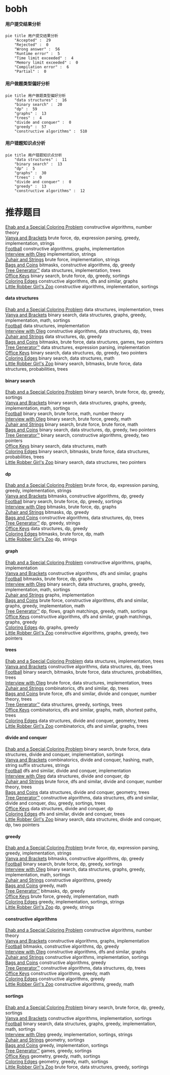 # bobh
<!-- tabs:start -->
#### **用户提交结果分析**

```mermaid
pie title 用户提交结果分析
    "Accepted" :  29
    "Rejected" :  0
    "Wrong answer" :  56
    "Runtime error" :  5
    "Time limit exceeded" :  4
    "Memory limit exceeded" :  0
    "Compilation error" :  6
    "Partial" :  0
```
#### **用户做题类型偏好分析**

```mermaid
pie title 用户做题类型偏好分析
    "data structures" :  16
    "binary search" :  20
    "dp" :  59
    "graphs" :  13
    "trees" :  4
    "divide and conquer" :  0
    "greedy" :  57
    "constructive algorithms" :  510
```
#### **用户错题知识点分析**

```mermaid
pie title 用户错题知识点分析
    "data structures" :  11
    "binary search" :  13
    "dp" :  5
    "graphs" :  30
    "trees" :  0
    "divide and conquer" :  0
    "greedy" :  13
    "constructive algorithms" :  12
```
<!-- tabs:end -->
# 推荐题目
[Ehab and a Special Coloring Problem](http://codeforces.com/problemset/problem/1174/C)		constructive algorithms,
                        number theory		  
[Vanya and Brackets](http://codeforces.com/problemset/problem/552/E)		brute force,
                        dp,
                        expression parsing,
                        greedy,
                        implementation,
                        strings		  
[Football](http://codeforces.com/problemset/problem/417/C)		constructive algorithms,
                        graphs,
                        implementation		  
[Interview with Oleg](http://codeforces.com/problemset/problem/729/A)		implementation,
                        strings		  
[Zuhair and Strings](http://codeforces.com/problemset/problem/1105/B)		brute force,
                        implementation,
                        strings		  
[Bags and Coins](http://codeforces.com/problemset/problem/356/D)		bitmasks,
                        constructive algorithms,
                        dp,
                        greedy		  
[Tree Generator™](https://codeforces.com/contest/1150/problem/E)		data structures,
                        implementation,
                        trees		  
[Office Keys](http://codeforces.com/problemset/problem/830/A)		binary search,
                        brute force,
                        dp,
                        greedy,
                        sortings		  
[Coloring Edges](http://codeforces.com/problemset/problem/1217/D)		constructive algorithms,
                        dfs and similar,
                        graphs		  
[Little Robber Girl's Zoo](http://codeforces.com/problemset/problem/686/B)		constructive algorithms,
                        implementation,
                        sortings		  
<!-- tabs:start -->
#### **data structures**
[Ehab and a Special Coloring Problem](https://codeforces.com/contest/1150/problem/E)		data structures,
                        implementation,
                        trees		  
[Vanya and Brackets](http://codeforces.com/problemset/problem/1091/E)		binary search,
                        data structures,
                        graphs,
                        greedy,
                        implementation,
                        math,
                        sortings		  
[Football](http://codeforces.com/problemset/problem/818/D)		data structures,
                        implementation		  
[Interview with Oleg](http://codeforces.com/problemset/problem/796/C)		constructive algorithms,
                        data structures,
                        dp,
                        trees		  
[Zuhair and Strings](http://codeforces.com/problemset/problem/484/D)		data structures,
                        dp,
                        greedy		  
[Bags and Coins](http://codeforces.com/problemset/problem/1511/G)		bitmasks,
                        brute force,
                        data structures,
                        games,
                        two pointers		  
[Tree Generator™](http://codeforces.com/problemset/problem/1175/B)		data structures,
                        expression parsing,
                        implementation		  
[Office Keys](http://codeforces.com/problemset/problem/1492/C)		binary search,
                        data structures,
                        dp,
                        greedy,
                        two pointers		  
[Coloring Edges](http://codeforces.com/problemset/problem/1490/G)		binary search,
                        data structures,
                        math		  
[Little Robber Girl's Zoo](http://codeforces.com/problemset/problem/1479/D)		binary search,
                        bitmasks,
                        brute force,
                        data structures,
                        probabilities,
                        trees		  
#### **binary search**
[Ehab and a Special Coloring Problem](http://codeforces.com/problemset/problem/830/A)		binary search,
                        brute force,
                        dp,
                        greedy,
                        sortings		  
[Vanya and Brackets](http://codeforces.com/problemset/problem/1091/E)		binary search,
                        data structures,
                        graphs,
                        greedy,
                        implementation,
                        math,
                        sortings		  
[Football](http://codeforces.com/problemset/problem/1487/D)		binary search,
                        brute force,
                        math,
                        number theory		  
[Interview with Oleg](http://codeforces.com/problemset/problem/1476/B)		binary search,
                        brute force,
                        greedy,
                        math		  
[Zuhair and Strings](http://codeforces.com/problemset/problem/1490/C)		binary search,
                        brute force,
                        brute force,
                        math		  
[Bags and Coins](http://codeforces.com/problemset/problem/1492/C)		binary search,
                        data structures,
                        dp,
                        greedy,
                        two pointers		  
[Tree Generator™](http://codeforces.com/problemset/problem/1463/D)		binary search,
                        constructive algorithms,
                        greedy,
                        two pointers		  
[Office Keys](http://codeforces.com/problemset/problem/1490/G)		binary search,
                        data structures,
                        math		  
[Coloring Edges](http://codeforces.com/problemset/problem/1479/D)		binary search,
                        bitmasks,
                        brute force,
                        data structures,
                        probabilities,
                        trees		  
[Little Robber Girl's Zoo](http://codeforces.com/problemset/problem/1436/E)		binary search,
                        data structures,
                        two pointers		  
#### **dp**
[Ehab and a Special Coloring Problem](http://codeforces.com/problemset/problem/552/E)		brute force,
                        dp,
                        expression parsing,
                        greedy,
                        implementation,
                        strings		  
[Vanya and Brackets](http://codeforces.com/problemset/problem/356/D)		bitmasks,
                        constructive algorithms,
                        dp,
                        greedy		  
[Football](http://codeforces.com/problemset/problem/830/A)		binary search,
                        brute force,
                        dp,
                        greedy,
                        sortings		  
[Interview with Oleg](http://codeforces.com/problemset/problem/906/C)		bitmasks,
                        brute force,
                        dp,
                        graphs		  
[Zuhair and Strings](http://codeforces.com/problemset/problem/755/F)		bitmasks,
                        dp,
                        greedy		  
[Bags and Coins](http://codeforces.com/problemset/problem/796/C)		constructive algorithms,
                        data structures,
                        dp,
                        trees		  
[Tree Generator™](http://codeforces.com/problemset/problem/665/C)		dp,
                        greedy,
                        strings		  
[Office Keys](http://codeforces.com/problemset/problem/484/D)		data structures,
                        dp,
                        greedy		  
[Coloring Edges](http://codeforces.com/problemset/problem/510/D)		bitmasks,
                        brute force,
                        dp,
                        math		  
[Little Robber Girl's Zoo](http://codeforces.com/problemset/problem/1446/B)		dp,
                        strings		  
#### **graph**
[Ehab and a Special Coloring Problem](http://codeforces.com/problemset/problem/417/C)		constructive algorithms,
                        graphs,
                        implementation		  
[Vanya and Brackets](http://codeforces.com/problemset/problem/1217/D)		constructive algorithms,
                        dfs and similar,
                        graphs		  
[Football](http://codeforces.com/problemset/problem/906/C)		bitmasks,
                        brute force,
                        dp,
                        graphs		  
[Interview with Oleg](http://codeforces.com/problemset/problem/1091/E)		binary search,
                        data structures,
                        graphs,
                        greedy,
                        implementation,
                        math,
                        sortings		  
[Zuhair and Strings](http://codeforces.com/problemset/problem/863/C)		graphs,
                        implementation		  
[Bags and Coins](http://codeforces.com/problemset/problem/1487/C)		brute force,
                        constructive algorithms,
                        dfs and similar,
                        graphs,
                        greedy,
                        implementation,
                        math		  
[Tree Generator™](http://codeforces.com/problemset/problem/1437/C)		dp,
                        flows,
                        graph matchings,
                        greedy,
                        math,
                        sortings		  
[Office Keys](http://codeforces.com/problemset/problem/1470/D)		constructive algorithms,
                        dfs and similar,
                        graph matchings,
                        graphs,
                        greedy		  
[Coloring Edges](http://codeforces.com/problemset/problem/1476/C)		dp,
                        graphs,
                        greedy		  
[Little Robber Girl's Zoo](http://codeforces.com/problemset/problem/1304/D)		constructive algorithms,
                        graphs,
                        greedy,
                        two pointers		  
#### **trees**
[Ehab and a Special Coloring Problem](https://codeforces.com/contest/1150/problem/E)		data structures,
                        implementation,
                        trees		  
[Vanya and Brackets](http://codeforces.com/problemset/problem/796/C)		constructive algorithms,
                        data structures,
                        dp,
                        trees		  
[Football](http://codeforces.com/problemset/problem/1479/D)		binary search,
                        bitmasks,
                        brute force,
                        data structures,
                        probabilities,
                        trees		  
[Interview with Oleg](http://codeforces.com/problemset/problem/1511/C)		brute force,
                        data structures,
                        implementation,
                        trees		  
[Zuhair and Strings](http://codeforces.com/problemset/problem/1499/F)		combinatorics,
                        dfs and similar,
                        dp,
                        trees		  
[Bags and Coins](http://codeforces.com/problemset/problem/1491/E)		brute force,
                        dfs and similar,
                        divide and conquer,
                        number theory,
                        trees		  
[Tree Generator™](http://codeforces.com/problemset/problem/1466/D)		data structures,
                        greedy,
                        sortings,
                        trees		  
[Office Keys](http://codeforces.com/problemset/problem/1495/D)		combinatorics,
                        dfs and similar,
                        graphs,
                        math,
                        shortest paths,
                        trees		  
[Coloring Edges](http://codeforces.com/problemset/problem/1303/G)		data structures,
                        divide and conquer,
                        geometry,
                        trees		  
[Little Robber Girl's Zoo](http://codeforces.com/problemset/problem/1454/E)		combinatorics,
                        dfs and similar,
                        graphs,
                        trees		  
#### **divide and conquer**
[Ehab and a Special Coloring Problem](http://codeforces.com/problemset/problem/1461/D)		binary search,
                        brute force,
                        data structures,
                        divide and conquer,
                        implementation,
                        sortings		  
[Vanya and Brackets](http://codeforces.com/problemset/problem/1466/G)		combinatorics,
                        divide and conquer,
                        hashing,
                        math,
                        string suffix structures,
                        strings		  
[Football](http://codeforces.com/problemset/problem/1490/D)		dfs and similar,
                        divide and conquer,
                        implementation		  
[Interview with Oleg](https://codeforces.com/contest/1483/problem/C)		data structures,
                        divide and conquer,
                        dp		  
[Zuhair and Strings](http://codeforces.com/problemset/problem/1491/E)		brute force,
                        dfs and similar,
                        divide and conquer,
                        number theory,
                        trees		  
[Bags and Coins](http://codeforces.com/problemset/problem/1303/G)		data structures,
                        divide and conquer,
                        geometry,
                        trees		  
[Tree Generator™](http://codeforces.com/problemset/problem/1494/D)		constructive algorithms,
                        data structures,
                        dfs and similar,
                        divide and conquer,
                        dsu,
                        greedy,
                        sortings,
                        trees		  
[Office Keys](http://codeforces.com/problemset/problem/1482/E)		data structures,
                        divide and conquer,
                        dp		  
[Coloring Edges](http://codeforces.com/problemset/problem/566/C)		dfs and similar,
                        divide and conquer,
                        trees		  
[Little Robber Girl's Zoo](http://codeforces.com/problemset/problem/1428/F)		binary search,
                        data structures,
                        divide and conquer,
                        dp,
                        two pointers		  
#### **greedy**
[Ehab and a Special Coloring Problem](http://codeforces.com/problemset/problem/552/E)		brute force,
                        dp,
                        expression parsing,
                        greedy,
                        implementation,
                        strings		  
[Vanya and Brackets](http://codeforces.com/problemset/problem/356/D)		bitmasks,
                        constructive algorithms,
                        dp,
                        greedy		  
[Football](http://codeforces.com/problemset/problem/830/A)		binary search,
                        brute force,
                        dp,
                        greedy,
                        sortings		  
[Interview with Oleg](http://codeforces.com/problemset/problem/1091/E)		binary search,
                        data structures,
                        graphs,
                        greedy,
                        implementation,
                        math,
                        sortings		  
[Zuhair and Strings](http://codeforces.com/problemset/problem/898/E)		constructive algorithms,
                        greedy		  
[Bags and Coins](http://codeforces.com/problemset/problem/955/A)		greedy,
                        math		  
[Tree Generator™](http://codeforces.com/problemset/problem/755/F)		bitmasks,
                        dp,
                        greedy		  
[Office Keys](http://codeforces.com/problemset/problem/734/B)		brute force,
                        greedy,
                        implementation,
                        math		  
[Coloring Edges](http://codeforces.com/problemset/problem/339/A)		greedy,
                        implementation,
                        sortings,
                        strings		  
[Little Robber Girl's Zoo](http://codeforces.com/problemset/problem/665/C)		dp,
                        greedy,
                        strings		  
#### **constructive algorithms**
[Ehab and a Special Coloring Problem](http://codeforces.com/problemset/problem/1174/C)		constructive algorithms,
                        number theory		  
[Vanya and Brackets](http://codeforces.com/problemset/problem/417/C)		constructive algorithms,
                        graphs,
                        implementation		  
[Football](http://codeforces.com/problemset/problem/356/D)		bitmasks,
                        constructive algorithms,
                        dp,
                        greedy		  
[Interview with Oleg](http://codeforces.com/problemset/problem/1217/D)		constructive algorithms,
                        dfs and similar,
                        graphs		  
[Zuhair and Strings](http://codeforces.com/problemset/problem/686/B)		constructive algorithms,
                        implementation,
                        sortings		  
[Bags and Coins](http://codeforces.com/problemset/problem/898/E)		constructive algorithms,
                        greedy		  
[Tree Generator™](http://codeforces.com/problemset/problem/796/C)		constructive algorithms,
                        data structures,
                        dp,
                        trees		  
[Office Keys](http://codeforces.com/problemset/problem/1186/D)		constructive algorithms,
                        greedy,
                        math		  
[Coloring Edges](http://codeforces.com/problemset/problem/1173/B)		constructive algorithms,
                        greedy		  
[Little Robber Girl's Zoo](https://codeforces.com/contest/1417/problem/D)		constructive algorithms,
                        greedy,
                        math		  
#### **sortings**
[Ehab and a Special Coloring Problem](http://codeforces.com/problemset/problem/830/A)		binary search,
                        brute force,
                        dp,
                        greedy,
                        sortings		  
[Vanya and Brackets](http://codeforces.com/problemset/problem/686/B)		constructive algorithms,
                        implementation,
                        sortings		  
[Football](http://codeforces.com/problemset/problem/1091/E)		binary search,
                        data structures,
                        graphs,
                        greedy,
                        implementation,
                        math,
                        sortings		  
[Interview with Oleg](http://codeforces.com/problemset/problem/339/A)		greedy,
                        implementation,
                        sortings,
                        strings		  
[Zuhair and Strings](http://codeforces.com/problemset/problem/593/B)		geometry,
                        sortings		  
[Bags and Coins](http://codeforces.com/problemset/problem/1216/B)		greedy,
                        implementation,
                        sortings		  
[Tree Generator™](http://codeforces.com/problemset/problem/1398/B)		games,
                        greedy,
                        sortings		  
[Office Keys](https://codeforces.com/contest/1496/problem/C)		geometry,
                        greedy,
                        math,
                        sortings		  
[Coloring Edges](http://codeforces.com/problemset/problem/1495/A)		geometry,
                        greedy,
                        math,
                        sortings		  
[Little Robber Girl's Zoo](http://codeforces.com/problemset/problem/1497/A)		brute force,
                        data structures,
                        greedy,
                        sortings		  
<!-- tabs:end -->
